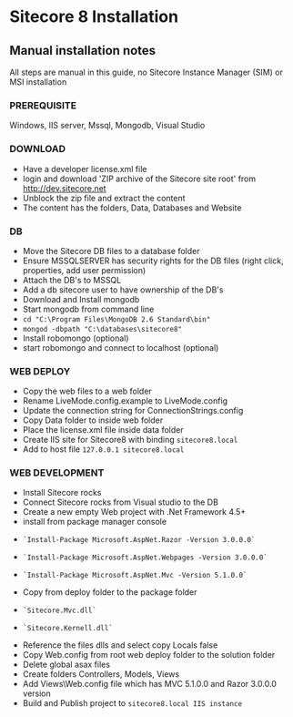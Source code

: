 Sitecore 8 Installation
========

## Manual installation notes
All steps are manual in this guide, no Sitecore Instance Manager (SIM) or MSI installation

###  PREREQUISITE
Windows, IIS server, Mssql, Mongodb, Visual Studio

### DOWNLOAD
* Have a developer license.xml file
* login and download 'ZIP archive of the Sitecore site root' from http://dev.sitecore.net
* Unblock the zip file and extract the content
* The content has the folders, Data, Databases and Website

### DB
* Move the Sitecore DB files to a database folder 
* Ensure MSSQLSERVER has security rights for the DB files (right click, properties, add user permission) 
* Attach the DB's to MSSQL
* Add a db sitecore user to have ownership of the DB's
* Download and Install mongodb
* Start mongodb from command line
* `cd "C:\Program Files\MongoDB 2.6 Standard\bin"`
* `mongod -dbpath "C:\databases\sitecore8"`
* Install robomongo (optional)
* start robomongo and connect to localhost (optional)
    
### WEB DEPLOY
* Copy the web files to a web folder
* Rename LiveMode.config.example to LiveMode.config
* Update the connection string for ConnectionStrings.config
* Copy Data folder to inside web folder
* Place the license.xml file inside data folder
* Create IIS site for Sitecore8 with binding `sitecore8.local`
* Add to host file `127.0.0.1 sitecore8.local`

### WEB DEVELOPMENT
* Install Sitecore rocks
* Connect Sitecore rocks from Visual studio to the DB
* Create a new empty Web project with .Net Framework 4.5+
* install from package manager console
*     `Install-Package Microsoft.AspNet.Razor -Version 3.0.0.0`
*     `Install-Package Microsoft.AspNet.Webpages -Version 3.0.0.0`
*     `Install-Package Microsoft.AspNet.Mvc -Version 5.1.0.0`
* Copy from deploy folder to the package folder
*     `Sitecore.Mvc.dll`
*     `Sitecore.Kernell.dll`
* Reference the files dlls and select copy Locals false
* Copy Web.config from root web deploy folder to the solution folder
* Delete global asax files
* Create folders Controllers, Models, Views
* Add Views\Web.config file which has MVC 5.1.0.0 and Razor 3.0.0.0 version
* Build and Publish project to `sitecore8.local IIS instance`
